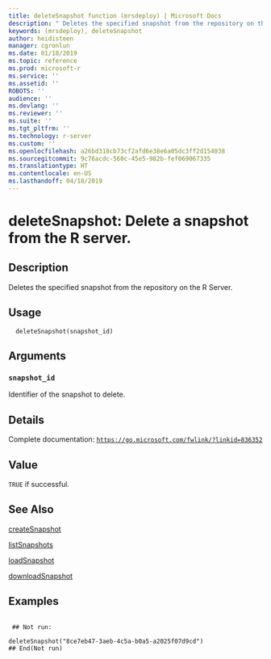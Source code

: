 ```yaml
---
title: deleteSnapshot function (mrsdeploy) | Microsoft Docs
description: " Deletes the specified snapshot from the repository on the R Server. "
keywords: (mrsdeploy), deleteSnapshot
author: heidisteen
manager: cgronlun
ms.date: 01/18/2019
ms.topic: reference
ms.prod: microsoft-r
ms.service: ''
ms.assetid: ''
ROBOTS: ''
audience: ''
ms.devlang: ''
ms.reviewer: ''
ms.suite: ''
ms.tgt_pltfrm: ''
ms.technology: r-server
ms.custom: ''
ms.openlocfilehash: a26bd318cb73cf2afd6e38e6a05dc3ff2d154038
ms.sourcegitcommit: 9c76acdc-560c-45e5-982b-fef069067335
ms.translationtype: HT
ms.contentlocale: en-US
ms.lasthandoff: 04/18/2019
---
```

 # <a name="deletesnapshot-delete-a-snapshot-from-the-r-server"></a>deleteSnapshot: Delete a snapshot from the R server. 
 ## <a name="description"></a>Description

Deletes the specified snapshot from the repository on the R Server.


 ## <a name="usage"></a>Usage

```   
  deleteSnapshot(snapshot_id)

```

 ## <a name="arguments"></a>Arguments



 ### `snapshot_id`
 Identifier of the snapshot to delete. 



 ## <a name="details"></a>Details

Complete documentation: [`https://go.microsoft.com/fwlink/?linkid=836352`](https://go.microsoft.com/fwlink/?linkid=836352)



 ## <a name="value"></a>Value

`TRUE` if successful.

 ## <a name="see-also"></a>See Also

[createSnapshot](createSnapshot.md)

[listSnapshots](listSnapshots.md)

[loadSnapshot](loadSnapshot.md)

[downloadSnapshot](downloadSnapshot.md)

 ## <a name="examples"></a>Examples

 ```

  ## Not run:

deleteSnapshot("8ce7eb47-3aeb-4c5a-b0a5-a2025f07d9cd")
 ## End(Not run) 
```

